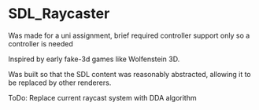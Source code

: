 # SDL_Raycaster
Was made for a uni assignment, brief required controller support only so a controller is needed

Inspired by early fake-3d games like Wolfenstein 3D.

Was built so that the SDL content was reasonably abstracted, allowing it to be replaced by other renderers.

ToDo: Replace current raycast system with DDA algorithm
